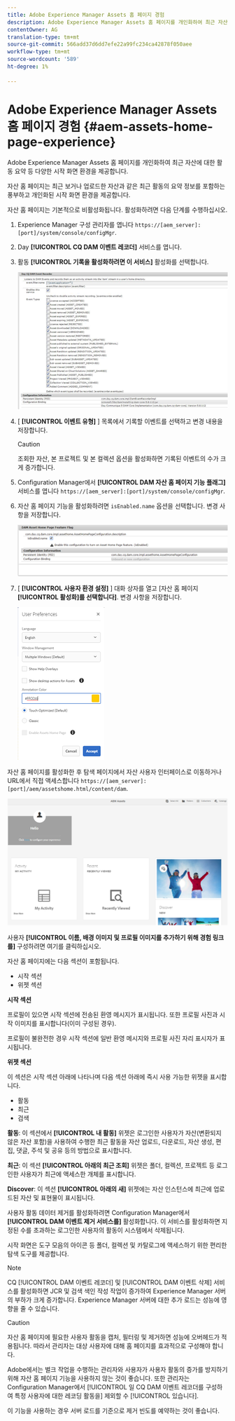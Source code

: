 ```yaml
---
title: Adobe Experience Manager Assets 홈 페이지 경험
description: Adobe Experience Manager Assets 홈 페이지를 개인화하여 최근 자산에 대한 활동 요약 정보를 비롯한 다양한 시작 화면 경험을 제공할 수 있습니다.
contentOwner: AG
translation-type: tm+mt
source-git-commit: 566add37d6dd7efe22a99fc234ca42878f050aee
workflow-type: tm+mt
source-wordcount: '589'
ht-degree: 1%

---
```



# Adobe Experience Manager Assets 홈 페이지 경험 {#aem-assets-home-page-experience}

Adobe Experience Manager Assets 홈 페이지를 개인화하여 최근 자산에 대한 활동 요약 등 다양한 시작 화면 환경을 제공합니다.

자산 홈 페이지는 최근 보거나 업로드한 자산과 같은 최근 활동의 요약 정보를 포함하는 풍부하고 개인화된 시작 화면 환경을 제공합니다.

자산 홈 페이지는 기본적으로 비활성화됩니다. 활성화하려면 다음 단계를 수행하십시오.

1. Experience Manager 구성 관리자를 엽니다 `https://[aem_server]:[port]/system/console/configMgr`.
1. Day **[!UICONTROL CQ DAM 이벤트 레코더]** 서비스를 엽니다.
1. 활동 **[!UICONTROL 기록을 활성화하려면 이 서비스]** 활성화를 선택합니다.

   ![chlimage_1-250](assets/chlimage_1-250.png)

1. [ **[!UICONTROL 이벤트 유형]** ] 목록에서 기록할 이벤트를 선택하고 변경 내용을 저장합니다.

   >[!CAUTION]
   >
   >조회한 자산, 본 프로젝트 및 본 컬렉션 옵션을 활성화하면 기록된 이벤트의 수가 크게 증가합니다.

1. Configuration Manager에서 **[!UICONTROL DAM 자산 홈 페이지 기능 플래그]** 서비스를 엽니다 `https://[aem_server]:[port]/system/console/configMgr`.
1. 자산 홈 페이지 기능을 활성화하려면 `isEnabled.name` 옵션을 선택합니다. 변경 사항을 저장합니다.

   ![chlimage_1-251](assets/chlimage_1-251.png)

1. [ **[!UICONTROL 사용자 환경 설정]** ] 대화 상자를 열고 [자산 홈 페이지 **[!UICONTROL 활성화]를 선택합니다]**. 변경 사항을 저장합니다.

   ![사용자 환경 설정 대화 상자에서 자산 홈 페이지 활성화](assets/Annotation-color.png)

자산 홈 페이지를 활성화한 후 탐색 페이지에서 자산 사용자 인터페이스로 이동하거나 URL에서 직접 액세스합니다 `https://[aem_server]:[port]/aem/assetshome.html/content/dam`.

![자산 사용자 인터페이스에서 경험 링크 구성](assets/config-experience-link.png)

사용자 **[!UICONTROL 이름, 배경 이미지 및 프로필 이미지를 추가하기 위해 경험 링크를]** 구성하려면 여기를 클릭하십시오.

자산 홈 페이지에는 다음 섹션이 포함됩니다.

* 시작 섹션
* 위젯 섹션

**시작 섹션**

프로필이 있으면 시작 섹션에 전송된 환영 메시지가 표시됩니다. 또한 프로필 사진과 시작 이미지를 표시합니다(이미 구성된 경우).

프로필이 불완전한 경우 시작 섹션에 일반 환영 메시지와 프로필 사진 자리 표시자가 표시됩니다.

**위젯 섹션**

이 섹션은 시작 섹션 아래에 나타나며 다음 섹션 아래에 즉시 사용 가능한 위젯을 표시합니다.

* 활동
* 최근
* 검색

**활동**: 이 섹션에서 **[!UICONTROL 내 활동]** 위젯은 로그인한 사용자가 자산(변환되지 않은 자산 포함)을 사용하여 수행한 최근 활동을 자산 업로드, 다운로드, 자산 생성, 편집, 댓글, 주석 및 공유 등의 방법으로 표시합니다.

**최근**: 이 섹션 **[!UICONTROL 아래의 최근 조회]** 위젯은 폴더, 컬렉션, 프로젝트 등 로그인한 사용자가 최근에 액세스한 개체를 표시합니다.

**Discover**: 이 섹션 **[!UICONTROL 아래의 새]** 위젯에는 자산 인스턴스에 최근에 업로드된 자산 및 표현물이 표시됩니다.

사용자 활동 데이터 제거를 활성화하려면 Configuration Manager에서 **[!UICONTROL DAM 이벤트 제거 서비스를]** 활성화합니다. 이 서비스를 활성화하면 지정된 수를 초과하는 로그인한 사용자의 활동이 시스템에서 삭제됩니다.

시작 화면은 도구 모음의 아이콘 등 폴더, 컬렉션 및 카탈로그에 액세스하기 위한 편리한 탐색 도구를 제공합니다.

>[!NOTE]
>
>CQ [!UICONTROL DAM 이벤트 레코더] 및 [!UICONTROL DAM 이벤트 삭제] 서비스를 활성화하면 JCR 및 검색 색인 작성 작업이 증가하여 Experience Manager 서버의 부하가 크게 증가합니다. Experience Manager 서버에 대한 추가 로드는 성능에 영향을 줄 수 있습니다.

>[!CAUTION]
>
>자산 홈 페이지에 필요한 사용자 활동을 캡처, 필터링 및 제거하면 성능에 오버헤드가 적용됩니다. 따라서 관리자는 대상 사용자에 대해 홈 페이지를 효과적으로 구성해야 합니다.
>
>Adobe에서는 벌크 작업을 수행하는 관리자와 사용자가 사용자 활동의 증가를 방지하기 위해 자산 홈 페이지 기능을 사용하지 않는 것이 좋습니다. 또한 관리자는 Configuration Manager에서 [!UICONTROL 일 CQ DAM 이벤트 레코더를 구성하여 특정 사용자에 대한 레코딩 활동을] 제외할 수 [!UICONTROL 있습니다].
>
>이 기능을 사용하는 경우 서버 로드를 기준으로 제거 빈도를 예약하는 것이 좋습니다.
